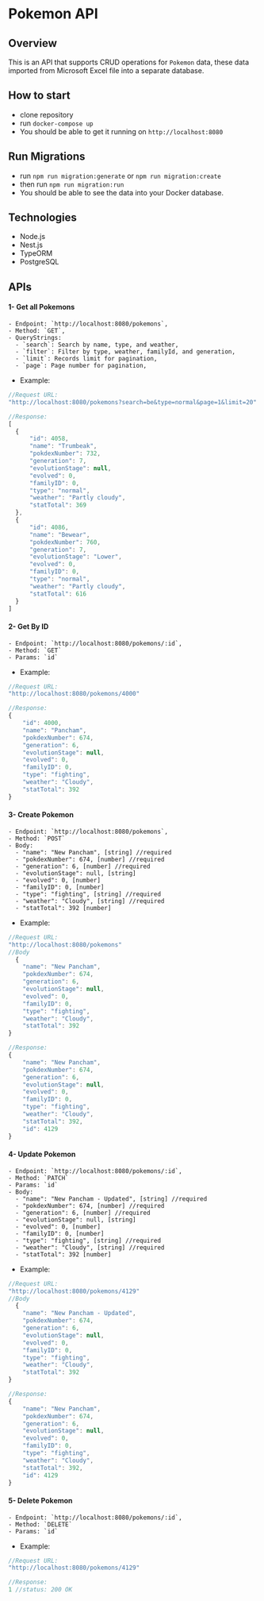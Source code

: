 # Pokemon API

## Overview
This is an API that supports CRUD operations for `Pokemon` data, these data imported from Microsoft Excel file into a separate database.

## How to start

- clone repository
- run `docker-compose up`
- You should be able to get it running on `http://localhost:8080`

## Run Migrations

- run `npm run migration:generate` or `npm run migration:create`
- then run `npm run migration:run`
- You should be able to see the data into your Docker database.

## Technologies

- Node.js
- Nest.js
- TypeORM
- PostgreSQL

## APIs

#### 1- Get all Pokemons
    - Endpoint: `http://localhost:8080/pokemons`,
    - Method: `GET`,
    - QueryStrings:
      - `search`: Search by name, type, and weather,
      - `filter`: Filter by type, weather, familyId, and generation,
      - `limit`: Records limit for pagination,
      - `page`: Page number for pagination,
  
  - Example:

  ```javascript
  //Request URL:
  "http://localhost:8080/pokemons?search=be&type=normal&page=1&limit=20"

  //Response:
  [
    {
        "id": 4058,
        "name": "Trumbeak",
        "pokdexNumber": 732,
        "generation": 7,
        "evolutionStage": null,
        "evolved": 0,
        "familyID": 0,
        "type": "normal",
        "weather": "Partly cloudy",
        "statTotal": 369
    },
    {
        "id": 4086,
        "name": "Bewear",
        "pokdexNumber": 760,
        "generation": 7,
        "evolutionStage": "Lower",
        "evolved": 0,
        "familyID": 0,
        "type": "normal",
        "weather": "Partly cloudy",
        "statTotal": 616
    }
  ]

  ```

#### 2- Get By ID
    - Endpoint: `http://localhost:8080/pokemons/:id`,
    - Method: `GET`
    - Params: `id`
  
  - Example:

  ```javascript
  //Request URL:
  "http://localhost:8080/pokemons/4000"

  //Response:
  {
      "id": 4000,
      "name": "Pancham",
      "pokdexNumber": 674,
      "generation": 6,
      "evolutionStage": null,
      "evolved": 0,
      "familyID": 0,
      "type": "fighting",
      "weather": "Cloudy",
      "statTotal": 392
  }

  ```

#### 3- Create Pokemon

    - Endpoint: `http://localhost:8080/pokemons`,
    - Method: `POST`
    - Body:
      - "name": "New Pancham", [string] //required
      - "pokdexNumber": 674, [number] //required
      - "generation": 6, [number] //required
      - "evolutionStage": null, [string]
      - "evolved": 0, [number]
      - "familyID": 0, [number]
      - "type": "fighting", [string] //required
      - "weather": "Cloudy", [string] //required
      - "statTotal": 392 [number]
  
  - Example:

  ```javascript
  //Request URL:
  "http://localhost:8080/pokemons"
  //Body
    {
      "name": "New Pancham",
      "pokdexNumber": 674,
      "generation": 6,
      "evolutionStage": null,
      "evolved": 0,
      "familyID": 0,
      "type": "fighting",
      "weather": "Cloudy",
      "statTotal": 392
  }

  //Response:
  {
      "name": "New Pancham",
      "pokdexNumber": 674,
      "generation": 6,
      "evolutionStage": null,
      "evolved": 0,
      "familyID": 0,
      "type": "fighting",
      "weather": "Cloudy",
      "statTotal": 392,
      "id": 4129
  }

  ```

#### 4- Update Pokemon

    - Endpoint: `http://localhost:8080/pokemons/:id`,
    - Method: `PATCH`
    - Params: `id`
    - Body:
      - "name": "New Pancham - Updated", [string] //required
      - "pokdexNumber": 674, [number] //required
      - "generation": 6, [number] //required
      - "evolutionStage": null, [string]
      - "evolved": 0, [number]
      - "familyID": 0, [number]
      - "type": "fighting", [string] //required
      - "weather": "Cloudy", [string] //required
      - "statTotal": 392 [number]
  
  - Example:

  ```javascript
  //Request URL:
  "http://localhost:8080/pokemons/4129"
  //Body
    {
      "name": "New Pancham - Updated",
      "pokdexNumber": 674,
      "generation": 6,
      "evolutionStage": null,
      "evolved": 0,
      "familyID": 0,
      "type": "fighting",
      "weather": "Cloudy",
      "statTotal": 392
  }

  //Response:
  {
      "name": "New Pancham",
      "pokdexNumber": 674,
      "generation": 6,
      "evolutionStage": null,
      "evolved": 0,
      "familyID": 0,
      "type": "fighting",
      "weather": "Cloudy",
      "statTotal": 392,
      "id": 4129
  }

  ```

#### 5- Delete Pokemon

    - Endpoint: `http://localhost:8080/pokemons/:id`,
    - Method: `DELETE`
    - Params: `id`
  
  - Example:

  ```javascript
  //Request URL:
  "http://localhost:8080/pokemons/4129"

  //Response:
  1 //status: 200 OK

  ```